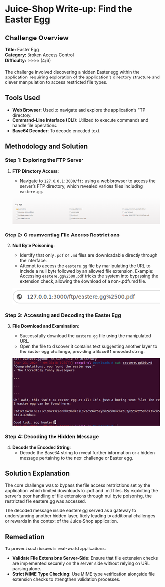 # Juice-Shop Write-up: Find the Easter Egg

## Challenge Overview

**Title:** Easter Egg\
**Category:** Broken Access Control\
**Difficulty:** ⭐⭐⭐⭐ (4/6)

The challenge involved discovering a hidden Easter egg within the application, requiring exploration of the application's directory structure and clever manipulation to access restricted file types.

## Tools Used

- **Web Browser**: Used to navigate and explore the application’s FTP directory.
- **Command-Line Interface (CLI)**: Utilized to execute commands and handle file operations.
- **Base64 Decoder**: To decode encoded text.

## Methodology and Solution

### Step 1: Exploring the FTP Server

1. **FTP Directory Access**:
   - Navigate to `127.0.0.1:3000/ftp` using a web browser to access the server’s FTP directory, which revealed various files including `eastere.gg`.

   ![ftp files](../assets/difficulty4/easter_egg_1.png)

### Step 2: Circumventing File Access Restrictions

2. **Null Byte Poisoning**:
   - Identify that only `.pdf` or `.md` files are downloadable directly through the interface.
   - Attempt to access the `eastere.gg` file by manipulating the URL to include a null byte followed by an allowed file extension. Example: Accessing `eastere.gg%2500.pdf` tricks the system into bypassing the extension check, allowing the download of a non-.pdf/.md file.

   ![extension trick](../assets/difficulty4/easter_egg_2.png)

### Step 3: Accessing and Decoding the Easter Egg

3. **File Download and Examination**:
   - Successfully download the `eastere.gg` file using the manipulated URL.
   - Open the file to discover it contains text suggesting another layer to the Easter egg challenge, providing a Base64 encoded string.

   ![opened file](../assets/difficulty4/easter_egg_3.png)

### Step 4: Decoding the Hidden Message

4. **Decode the Encoded String**:
   - Decode the Base64 string to reveal further information or a hidden message pertaining to the next challenge or Easter egg.

## Solution Explanation

The core challenge was to bypass the file access restrictions set by the application, which limited downloads to .pdf and .md files. By exploiting the server’s poor handling of file extensions through null byte poisoning, the restricted file eastere.gg was accessed. 

The decoded message inside eastere.gg served as a gateway to understanding another hidden layer, likely leading to additional challenges or rewards in the context of the Juice-Shop application. 

## Remediation

To prevent such issues in real-world applications:
- **Validate File Extensions Server-Side**: Ensure that file extension checks are implemented securely on the server side without relying on URL parsing alone.
- **Strict MIME Type Checking**: Use MIME type verification alongside file extension checks to strengthen validation processes.
